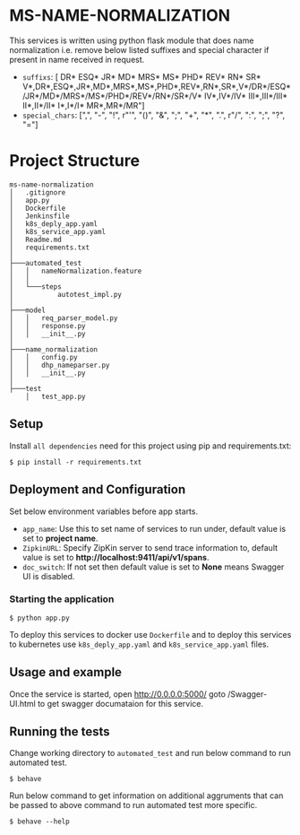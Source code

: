 # MS-NAME-NORMALIZATION
 
This services is written using python flask module that does name normalization i.e. remove below listed suffixes and special character if present in name received in request.

* `suffixs`: [ DR* ESQ* JR* MD* MRS* MS* PHD* REV* RN* SR* V*,DR*,ESQ*,JR*,MD*,MRS*,MS*,PHD*,REV*,RN*,SR*,V*/DR*/ESQ*/JR*/MD*/MRS*/MS*/PHD*/REV*/RN*/SR*/V* IV*,IV*/IV* III*,III*/III* II*,II*/II* I*,I*/I* MR*,MR*/MR"]
* `special_chars`: [",", "-", "!", r"'", "()", "&", ";", "+", "*", ".", r"/", ":", ";", "?", "="] 

# Project Structure

```
ms-name-normalization
│   .gitignore
│   app.py
│   Dockerfile
│   Jenkinsfile
│   k8s_deply_app.yaml
│   k8s_service_app.yaml
│   Readme.md
│   requirements.txt
│
├───automated_test
│   │   nameNormalization.feature
│   │
│   └───steps
│           autotest_impl.py
│
├───model
│   │   req_parser_model.py
│   │   response.py
│   │   __init__.py
│
├───name_normalization
│   │   config.py
│   │   dhp_nameparser.py
│   │   __init__.py
│
├───test
    │   test_app.py   

```

## Setup

Install `all dependencies` need for this project using pip and requirements.txt:

```
$ pip install -r requirements.txt
```

## Deployment and Configuration
Set below environment variables before app starts.

* `app_name`: Use this to set name of services to run under, default value is set to **project name**.
* `ZipkinURL`: Specify ZipKin server to send trace information to, default value is set to **http://localhost:9411/api/v1/spans**.
* `doc_switch`: If not set then default value is set to **None** means Swagger UI is disabled.

### Starting the application
```
$ python app.py
```

To deploy this services to docker use `Dockerfile` and to deploy this services to kubernetes use `k8s_deply_app.yaml` and `k8s_service_app.yaml` files.

## Usage and example

Once the service is started, open http://0.0.0.0:5000/ goto /Swagger-UI.html to get swagger documataion for this service.

## Running the tests

Change working directory to `automated_test` and run below command to run automated test.

```
$ behave
```

Run below command to get information on additional aggruments that can be passed to above command to run automated test more specific.

```
$ behave --help
```
